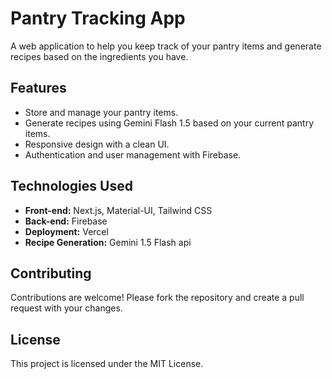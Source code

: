 

 <h1>Pantry Tracking App</h1>
<p>A web application to help you keep track of your pantry items and generate recipes based on the ingredients you have.</p>

 <h2>Features</h2>
 <ul>
        <li>Store and manage your pantry items.</li>
        <li>Generate recipes using Gemini Flash 1.5 based on your current pantry items.</li>
        <li>Responsive design with a clean UI.</li>
        <li>Authentication and user management with Firebase.</li>
    </ul>

 <h2>Technologies Used</h2>
    <ul>
        <li><strong>Front-end:</strong> Next.js, Material-UI, Tailwind CSS</li>
        <li><strong>Back-end:</strong> Firebase</li>
        <li><strong>Deployment:</strong> Vercel</li>
        <li><strong>Recipe Generation:</strong> Gemini 1.5 Flash api</li>
    </ul>


<h2>Contributing</h2>
    <p>Contributions are welcome! Please fork the repository and create a pull request with your changes.</p>

 <h2>License</h2>
    <p>This project is licensed under the MIT License.</p>
